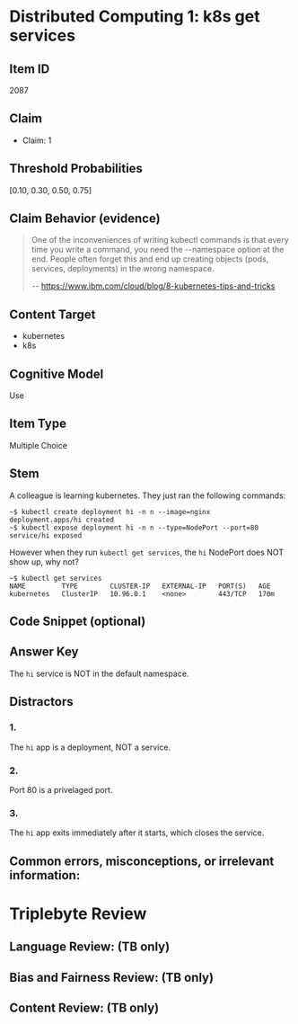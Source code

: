 # Distributed Computing 1: k8s get services


## Item ID
2087

## Claim

-   Claim: 1



## Threshold Probabilities
[0.10, 0.30, 0.50, 0.75]

## Claim Behavior (evidence)

> One of the inconveniences of writing kubectl commands is that every time you write a command, you need the --namespace option at the end. People often forget this and end up creating objects (pods, services, deployments) in the wrong namespace. 
>
> -- https://www.ibm.com/cloud/blog/8-kubernetes-tips-and-tricks


## Content Target
* kubernetes
* k8s


## Cognitive Model
Use


## Item Type
Multiple Choice


## Stem
A colleague is learning kubernetes.
They just ran the following commands:

```
~$ kubectl create deployment hi -n n --image=nginx
deployment.apps/hi created
~$ kubectl expose deployment hi -n n --type=NodePort --port=80
service/hi exposed
```

However when they run `kubectl get services`, the `hi` NodePort does NOT show up, why not?

```
~$ kubectl get services
NAME         TYPE        CLUSTER-IP   EXTERNAL-IP   PORT(S)   AGE
kubernetes   ClusterIP   10.96.0.1    <none>        443/TCP   170m
```


## Code Snippet (optional)



## Answer Key
The `hi` service is NOT in the default namespace.


## Distractors
### 1.
The `hi` app is a deployment, NOT a service.


### 2.
Port 80 is a privelaged port.


### 3.
The `hi` app exits immediately after it starts, which closes the service.


## Common errors, misconceptions, or irrelevant information:



# Triplebyte Review


## Language Review: (TB only)


## Bias and Fairness Review: (TB only)


## Content Review: (TB only)

